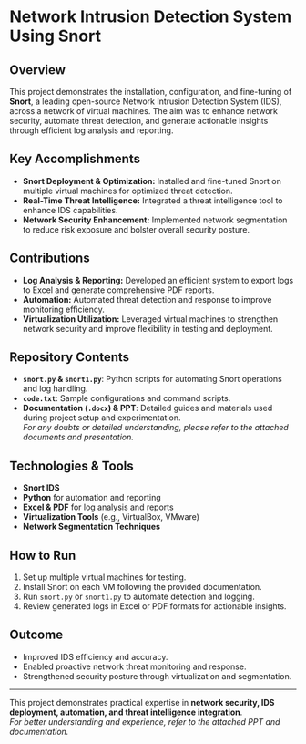 # Network Intrusion Detection System Using Snort

## Overview
This project demonstrates the installation, configuration, and fine-tuning of **Snort**, a leading open-source Network Intrusion Detection System (IDS), across a network of virtual machines. The aim was to enhance network security, automate threat detection, and generate actionable insights through efficient log analysis and reporting.

## Key Accomplishments
- **Snort Deployment & Optimization:** Installed and fine-tuned Snort on multiple virtual machines for optimized threat detection.
- **Real-Time Threat Intelligence:** Integrated a threat intelligence tool to enhance IDS capabilities.
- **Network Security Enhancement:** Implemented network segmentation to reduce risk exposure and bolster overall security posture.

## Contributions
- **Log Analysis & Reporting:** Developed an efficient system to export logs to Excel and generate comprehensive PDF reports.
- **Automation:** Automated threat detection and response to improve monitoring efficiency.
- **Virtualization Utilization:** Leveraged virtual machines to strengthen network security and improve flexibility in testing and deployment.

## Repository Contents
- **`snort.py` & `snort1.py`**: Python scripts for automating Snort operations and log handling.
- **`code.txt`**: Sample configurations and command scripts.
- **Documentation (`.docx`) & PPT**: Detailed guides and materials used during project setup and experimentation.  
  *For any doubts or detailed understanding, please refer to the attached documents and presentation.*

## Technologies & Tools
- **Snort IDS**
- **Python** for automation and reporting
- **Excel & PDF** for log analysis and reports
- **Virtualization Tools** (e.g., VirtualBox, VMware)
- **Network Segmentation Techniques**

## How to Run
1. Set up multiple virtual machines for testing.
2. Install Snort on each VM following the provided documentation.
3. Run `snort.py` or `snort1.py` to automate detection and logging.
4. Review generated logs in Excel or PDF formats for actionable insights.

## Outcome
- Improved IDS efficiency and accuracy.
- Enabled proactive network threat monitoring and response.
- Strengthened security posture through virtualization and segmentation.

---

This project demonstrates practical expertise in **network security, IDS deployment, automation, and threat intelligence integration**.  
*For better understanding and experience, refer to the attached PPT and documentation.*
